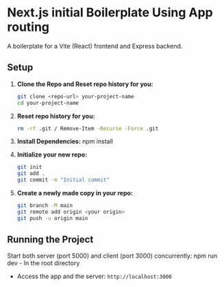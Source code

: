 # Next.js initial Boilerplate Using App routing

A boilerplate for a Vite (React) frontend and Express backend.

## Setup

1. **Clone the Repo and Reset repo history for you:**
   ```bash
   git clone <repo-url> your-project-name
   cd your-project-name
   ```
2. **Reset repo history for you:**
   ```bash
   rm -rf .git / Remove-Item -Recurse -Force .git
   ```
3. **Install Dependencies:**
     npm install

4. **Initialize your new repo:**
   ```bash
   git init
   git add .
   git commit -m "Initial commit"
   ```

5. **Create a newly made copy in your repo:**
   ```bash
   git branch -M main
   git remote add origin <your origin>
   git push -u origin main
   ```



## Running the Project

Start both server (port 5000) and client (port 3000) concurrently:
npm run dev - In the root directory

- Access the app and the server: `http://localhost:3000`

